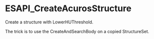 # ESAPI_CreateAcurosStructure
Create a structure with LowerHUThreshold.

The trick is to use the CreateAndSearchBody on a copied StructureSet.
